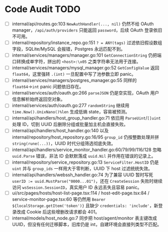 # Code Audit TODO

- [ ] internal/api/routes.go:103 `NewAuthHandler(..., nil)` 仍然不给 OAuth manager，`/api/auth/providers` 只能返回 `password`，后续 OAuth 登录依旧不可用。
- [ ] internal/repository/instance_repo.go:151 `? = ANY(tags)` 过滤依旧假设数组字段，SQLite/MySQL 会报错，Postgres 永远匹配不到。
- [ ] internal/services/managers/manager.go:101 `GetConnectionString` 仍把端口转换成单字符，拼出的 `<host>:\x05` 之类字符串无法用于连接。
- [ ] internal/services/managers/mysql_manager.go:52 `GetConfigValue` 返回 `float64`，这里强转 `.(int)` 一旦配置中写了池参数立即 panic。
- [ ] internal/services/managers/postgres_manager.go:55 同样的 `float64`→`int` panic 问题依旧存在。
- [ ] internal/services/auth/oauth.go:266 `parseJSON` 仍是空实现，OAuth 用户信息解析始终返回空对象。
- [ ] internal/services/auth/oauth.go:277 `randomString` 继续用 `time.Now().UnixNano()%len` 生成低熵 state，容易被预测。
- [ ] internal/api/handlers/host_group_handler.go:71 依旧用 `ParseUint`/`[]uint` 处理 ID，切到 UUID 后删除分组或批量加主机会直接失败。
- [ ] internal/api/handlers/host_handler.go:140 以及 internal/repository/host_repository.go:16/95 `group_id` 仍按整数处理并拼 `string(rune(...))`，UUID 时代分组筛选彻底失效。
- [ ] internal/api/handlers/service_monitor_handler.go:60/79/99/116/128 忽略 `uuid.Parse` 错误，非法 ID 会默默落成 `uuid.Nil` 并作用在错误的记录上。
- [ ] internal/repository/service_repository.go:13 `ServiceFilter.HostID` 仍是 `uint` 并与 `group_ids` 一样用大于零判断，UUID 下 host 过滤统统失效。
- [ ] internal/api/handlers/webssh_handler.go:74 为了兼容 UUID 暂时写死 `userID := uuid.MustParse("0000...01")`，还在 `CreateSession` 失败时继续访问 `wsSession.SessionID`，真实用户 ID 永远丢失且容易 panic。
- [ ] ui/src/pages/hosts/host-list-page.tsx:114 / host-edit-page.tsx:84 / service-monitor-page.tsx:60 等仍然用 `Bearer ${localStorage.getItem('token')}` 且缺少 `credentials: 'include'`，新登录改成 Cookie 后这些增删改请求都会 401。
- [ ] internal/models/host_node.go:7 同步把 host/agent/monitor 表主键改成 UUID，但没有任何迁移脚本，旧库仍是 int，自建环境会直接列类型不匹配。
